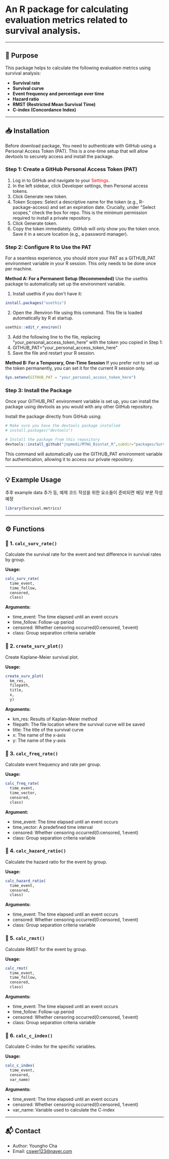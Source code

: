 # An R package for calculating evaluation metrics related to survival analysis.

---

## 🎯 Purpose

This package helps to calculate the following evaluation metrics using survival analysis:

- **Survival rate**
- **Survival curve**
- **Event frequency and percentage over time**
- **Hazard ratio**
- **RMST (Restricted Mean Survival Time)**
- **C-index (Concordance Index)**

---

## 📥 Installation

Before download package, You need to authenticate with GitHub using a Personal Access Token (PAT). This is a one-time setup that will allow devtools to securely access and install the package. 

### Step 1: Create a GitHub Personal Access Token (PAT)
1. Log in to GitHub and navigate to your <span style="color:red;">Settings</span>.
2. In the left sidebar, click Developer settings, then Personal access tokens.
3. Click Generate new token.
4. Token Scopes: Select a descriptive name for the token (e.g., R-package-access) and set an expiration date. Crucially, under "Select scopes," check the     box for repo. This is the minimum permission required to install a private repository.
5. Click Generate token.
6. Copy the token immediately. GitHub will only show you the token once. Save it in a secure location (e.g., a password manager).

### Step 2: Configure R to Use the PAT
For a seamless experience, you should store your PAT as a GITHUB_PAT environment variable in your R session. This only needs to be done once per machine.

**Method A: For a Permanent Setup (Recommended)**
Use the usethis package to automatically set up the environment variable.
1. Install usethis if you don't have it:
```r
install.packages("usethis")
```
2. Open the .Renviron file using this command. This file is loaded automatically by R at startup.
```r
usethis::edit_r_environ()
```
3. Add the following line to the file, replacing "your_personal_access_token_here" with the token you copied in Step 1:
4. GITHUB_PAT="your_personal_access_token_here"
5. Save the file and restart your R session.

**Method B: For a Temporary, One-Time Session**
If you prefer not to set up the token permanently, you can set it for the current R session only.

```r
Sys.setenv(GITHUB_PAT = "your_personal_access_token_here")
```

### Step 3: Install the Package
Once your GITHUB_PAT environment variable is set up, you can install the package using devtools as you would with any other GitHub repository.

Install the package directly from GitHub using:
```r
# Make sure you have the devtools package installed
# install.packages("devtools")

# Install the package from this repository
devtools::install_github("jnpmedi/MTNG_Biostat_R",subdir="packages/Survival.metrics")
```

This command will automatically use the GITHUB_PAT environment variable for authentication, allowing it to access our private repository.

---

## 💡 Example Usage
추후 example data 추가 등, 예제 코드 작성을 위한 요소들이 준비되면 해당 부분 작성 예정
```r
library(Survival.metrics)
```

---

## ⚙️ Functions

### 🔹 1. `calc_surv_rate()`

Calculate the survival rate for the event and test difference in survival rates by group.

**Usage:**
```r
calc_surv_rate(
  time_event,
  time_follow,
  censored,
  class)
```

**Arguments:**
* time_event: The time elapsed until an event occurs
* time_follow: Follow-up period
* censored: Whether censoring occurred(0:censored, 1:event)
* class: Group separation criteria variable

### 🔹 2. `create_surv_plot()`

Create Kaplane-Meier survival plot.

**Usage:**
```r
create_surv_plot(
  km_res,
  filepath,
  title,
  x,
  y)
```

**Arguments:**
* km_res: Results of Kaplan-Meier method
* filepath: The file location where the survival curve will be saved
* title: The title of the survival curve
* x: The name of the x-axis
* y: The name of the y-axis

### 🔹 3. `calc_freq_rate()`

Calculate event frequency and rate per group.

**Usage:**
```r
calc_freq_rate(
  time_event,
  time_vector,
  censored,
  class)
```

**Argument:**
* time_event: The time elapsed until an event occurs
* time_vector: A predefined time interval
* censored: Whether censoring occurred(0:censored, 1:event)
* class: Group separation criteria variable

### 🔹 4. `calc_hazard_ratio()`

Calculate the hazard ratio for the event by group.

**Usage:**
```r
calc_hazard_ratio(
  time_event,
  censored,
  class)
```

**Arguments:**
* time_event: The time elapsed until an event occurs
* censored: Whether censoring occurred(0:censored, 1:event)
* class: Group separation criteria variable

### 🔹 5. `calc_rmst()`

Calculate RMST for the event by group.

**Usage:**
```r
calc_rmst(
  time_event,
  time_follow,
  censored,
  class)
```

**Arguments:**
* time_event: The time elapsed until an event occurs
* time_follow: Follow-up period
* censored: Whether censoring occurred(0:censored, 1:event)
* class: Group separation criteria variable

### 🔹 6. `calc_c_index()`

Calculate C-index for the specific variables.

**Usage:**
```r
calc_c_index(
  time_event,
  censored,
  var_name)
```

**Arguments:**
* time_event: The time elapsed until an event occurs
* censored: Whether censoring occurred(0:censored, 1:event)
* var_name: Variable used to calculate the C-index

---

## 📬 Contact

* Author: Youngho Cha
* Email: cswer123@naver.com
